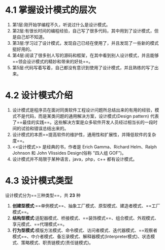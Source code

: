# 4.1 掌握设计模式的层次

1. 第1层:刚开始学编程不久，听说过什么是设计模式。
2. 第2层:有很长时间的编程经验，自己写了很多代码，其中用到了设计模式，但是自己却不知道。
3. 第3层:学习过了设计模式，发现自己已经在使用了，并且发现了一些新的模式挺好用的。
4. 第4层:阅读了很多别人写的源码和框架，在其中看到别人设计模式，并且能够==领会设计模式的精妙和带来的好处==。
5. 第5层:代码写着写着，自己都没有意识到使用了设计模式，并且熟练的写了出来。 

# 4.2 设计模式介绍 

1. 设计模式是程序员在面对同类软件工程设计问题所总结出来的有用的经验，模式不是代码，而是某类问题的通用解决方案，设计模式(Design pattern) 代表了==最佳的实践==。这些解决方案是众多软件开发人员经过相当长的一段时间的试验和错误总结出来的。
2. 设计模式的本质==提高软件的维护性，通用性和扩展性，并降低软件的复杂度==。 
3. <<设计模式>> 是经典的书，作者是 Erich Gamma、Richard Helm、Ralph Johnson 和 John Vlissides Design(俗称 "四人组 GOF")。
4. 设计模式并不局限于某种语言，java，php，c++ 都有设计模式。

# 4.3 设计模式类型 

设计模式分为==三种类型==，共 **23** 种 

1. **创建型模式**:==单例模式==、抽象工厂模式、原型模式、建造者模式、==工厂模式==。 
2. **结构型模式**:适配器模式、桥接模式、==装饰模式==、组合模式、外观模式、享元模式、==代理模式==。
3. **行为型模式**:模版方法模式、命令模式、访问者模式、迭代器模式、==观察者模式==、中介者模式、备忘录模式、解释器模式(Interpreter模式)、状态模 式、策略模式、职责链模式(责任链模式)。  



